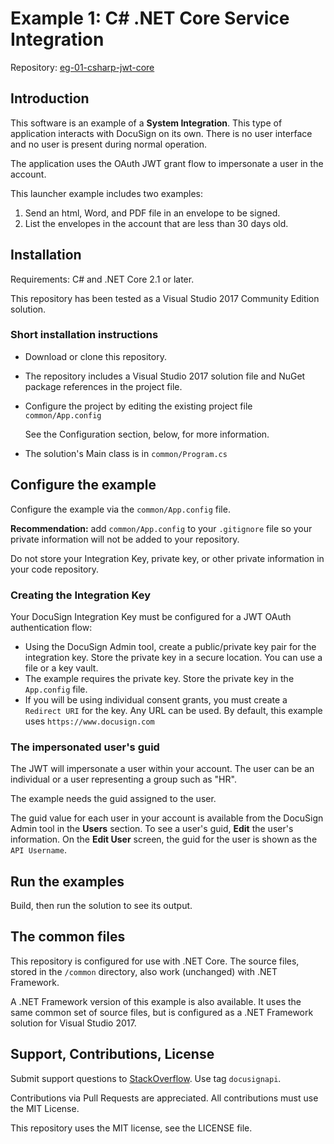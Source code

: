 # Example 1: C# .NET Core Service Integration

Repository: [eg-01-csharp-jwt-core](https://github.com/docusign/eg-01-csharp-jwt-core)

<!--
## Articles and Screencasts

* Guide: Using OAuth JWT flow with DocuSign.
* Screencast: Using OAuth JWT flow with DocuSign.
* Guide: Sending an envelope with the Node.JS SDK.
* Screencast: Sending an example with Node.JS SDK.
-->

## Introduction

This software is an example of a **System Integration**.
This type of application interacts with DocuSign on its
own. There is no user interface and no user is present
during normal operation.

The application uses the OAuth JWT grant flow to impersonate
a user in the account.

This launcher example includes two examples:
1. Send an html, Word, and PDF file in an envelope to be signed.
1. List the envelopes in the account that are less than 30 days old.

## Installation

Requirements: C# and .NET Core 2.1 or later.

This repository has been tested as a Visual Studio 2017
Community Edition solution.

### Short installation instructions
* Download or clone this repository.
* The repository includes a Visual Studio 2017 solution file and 
  NuGet package references in the project file.
* Configure the project by editing the existing project file
  `common/App.config`
  
  See the Configuration section, below, for more information.
* The solution's Main class is in `common/Program.cs`

## Configure the example

Configure the example via the `common/App.config` file.

**Recommendation:** add `common/App.config` to your `.gitignore` file so your 
private information will not be added to your repository.

Do not store your Integration Key, private key, or other
private information in your code repository.

### Creating the Integration Key
Your DocuSign Integration Key must be configured for a JWT OAuth authentication flow:
* Using the DocuSign Admin tool,
  create a public/private key pair for the integration key.
  Store the private key
  in a secure location. You can use a file or a key vault.
* The example requires the private key. Store the private key in the
  `App.config` file.
* If you will be using individual consent grants, you must create a
  `Redirect URI` for the key. Any URL can be used. By default, this
  example uses `https://www.docusign.com`

### The impersonated user's guid
The JWT will impersonate a user within your account. The user can be
an individual or a user representing a group such as "HR".

The example needs the guid assigned to the user.

The guid value for each user in your account is available from
the DocuSign Admin tool in the **Users** section.
To see a user's guid, **Edit** the user's information.
On the **Edit User** screen, the guid for the user is shown as
the `API Username`.

## Run the examples

Build, then run the solution to see its output.

## The common files
This repository is configured for use with .NET Core.
The source files, stored in the `/common` directory,
also work (unchanged) with .NET Framework.

A .NET Framework version of this example is also 
available. It uses the same common set of source files,
but is configured as a .NET Framework solution for
Visual Studio 2017.

## Support, Contributions, License

Submit support questions to [StackOverflow](https://stackoverflow.com). Use tag `docusignapi`.

Contributions via Pull Requests are appreciated.
All contributions must use the MIT License.

This repository uses the MIT license, see the
LICENSE file.
